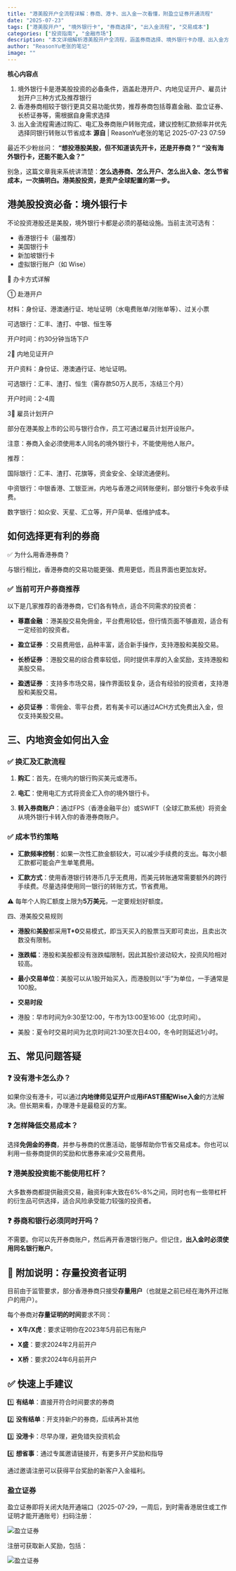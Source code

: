 ```yaml
---
title: "港美股开户全流程详解：券商、港卡、出入金一次看懂，附盈立证券开通流程"
date: "2025-07-23"
tags: ["港美股开户", "境外银行卡", "券商选择", "出入金流程", "交易成本"]
categories: ["投资指南", "金融市场"]
description: "本文详细解析港美股开户全流程，涵盖券商选择、境外银行卡办理、出入金方法及成本节约策略，帮助投资者快速入门。"
author: "ReasonYu老张的笔记"
image: ""
---
```


**核心内容点**  
1. 境外银行卡是港美股投资的必备条件，涵盖赴港开户、内地见证开户、雇员计划开户三种方式及推荐银行  
2. 香港券商相较于银行更具交易功能优势，推荐券商包括尊嘉金融、盈立证券、长桥证券等，需根据自身需求选择  
3. 出入金流程需通过购汇、电汇及券商账户转账完成，建议控制汇款频率并优先选择同银行转账以节省成本
**源自** |  ReasonYu老张的笔记 2025-07-23 07:59


最近不少粉丝问：
**“想投港股美股，但不知道该先开卡，还是开券商？”**
**“没有海外银行卡，还能不能入金？”**

别急，这篇文章我来系统讲清楚：**怎么选券商、怎么开户、怎么出入金、怎么节省成本，一次搞明白。港美股投资，是资产全球配置的第一步。**

## 港美股投资必备：境外银行卡

不论投资港股还是美股，境外银行卡都是必须的基础设施。当前主流可选有：

- 香港银行卡（最推荐）
- 美国银行卡
- 新加坡银行卡
- 虚拟银行账户（如 Wise）


🔹 办卡方式详解

① 赴港开户

材料：身份证、港澳通行证、地址证明（水电费账单/对账单等）、过关小票

可选银行：汇丰、渣打、中银、恒生等

开户时间：约30分钟当场下户

2⃣ 内地见证开户

开户资料：身份证、港澳通行证、地址证明。

可选银行：汇丰、渣打、恒生（需存款50万人民币，冻结三个月）

开户时间：2-4周

3⃣ 雇员计划开户

部分在港美股上市的公司与银行合作，员工可通过雇员计划开设账户。

注意：券商入金必须使用本人同名的境外银行卡，不能使用他人账户。

推荐：

国际银行：汇丰、渣打、花旗等，资金安全、全球流通便利。

中资银行：中银香港、工银亚洲，内地与香港之间转账便利，部分银行卡免收手续费。

数字银行：如众安、天星、汇立等，开户简单、低维护成本。

## 如何选择更有利的券商

✅ 为什么用香港券商？

与银行相比，香港券商的交易功能更强、费用更低，而且界面也更加友好。

### ✅ 当前可开户券商推荐

以下是几家推荐的香港券商，它们各有特点，适合不同需求的投资者：
- **尊嘉金融**
：港美股交易免佣金，平台费用较低，但行情页面不够直观，适合有一定经验的投资者。

- **盈立证券**
：交易费用低，品种丰富，适合新手操作，支持港股和美股交易。

- **长桥证券**
：港股交易的综合费率较低，同时提供丰厚的入金奖励，支持港股和美股交易。

- **盈透证券**
：支持多市场交易，操作界面较复杂，适合有经验的投资者，支持港股和美股交易。

- **必贝证券**
：零佣金、零平台费，若有美卡可以通过ACH方式免费出入金，但仅支持美股交易。

## 三、内地资金如何出入金
### ✅ 换汇及汇款流程
1. **购汇**：首先，在境内的银行购买美元或港币。

1. **电汇**：使用电汇方式将资金汇入你的境外银行卡。

1. **转入券商账户**：通过FPS（香港金融平台）或SWIFT（全球汇款系统）将资金从境外银行卡转入你的香港券商账户。

### ✅ 成本节约策略
- **汇款频率控制**：如果一次性汇款金额较大，可以减少手续费的支出。每次小额汇款都可能会产生单笔费用。

- **汇款方式**：使用香港银行转港币几乎无费用，而美元转账通常需要额外的跨行手续费。尽量选择使用同一银行的转账方式，节省费用。

⚠️ 每年个人购汇额度上限为**5万美元**，一定要规划好额度。

四、港美股交易规则
- **港股**和**美股**都采用**T+0**交易模式，即当天买入的股票当天即可卖出，且卖出次数没有限制。

- **涨跌幅**：港股和美股都没有涨跌幅限制，因此其股价波动较大，投资风险相对较高。

- **最小交易单位**：美股可以从1股开始买入，而港股则以“手”为单位，一手通常是100股。

- **交易时段**

- 港股：早市时间为9:30至12:00，午市为13:00至16:00（北京时间）。

- 美股：夏令时交易时间为北京时间21:30至次日4:00，冬令时则延迟1小时。

## 五、常见问题答疑

### ❓ 没有港卡怎么办？

如果你没有港卡，可以通过**内地律师见证开户**或**用iFAST搭配Wise入金**的方法解决。但长期来看，办理港卡是最稳妥的方案。

### ❓ 怎样降低交易成本？

选择**免佣金的券商**，并参与券商的优惠活动，能够帮助你节省交易成本。你也可以利用一些券商提供的奖励和优惠券来减少交易费用。

### ❓ 港美股投资能不能使用杠杆？

大多数券商都提供融资交易，融资利率大致在6%-8%之间，同时也有一些带杠杆的衍生品可供选择，适合风险承受能力较强的投资者。
### ❓ 券商和银行必须同时开吗？

不需要。你可以先开券商账户，然后再开香港银行账户。但记住，**出入金时必须使用同名银行账户**。
## 📌 附加说明：存量投资者证明

目前由于监管要求，部分香港券商只接受**存量用户**（也就是之前已经在海外开过账户的用户）。

每个券商对**存量证明的时间**要求不同：
- **X牛/X虎**：要求证明你在2023年5月前已有账户

- **X盛**：要求2024年2月前开户

- **X桥**：要求2024年6月前开户

## ✅ 快速上手建议

1️⃣ **有结单**：直接开符合时间要求的券商

2️⃣ **没有结单**：开支持新户的券商，后续再补其他

3️⃣ **没港卡**：尽早办理，避免错失投资机会

4️⃣ **想省事**：通过专属邀请链接开，有更多开户奖励和指导

通过邀请注册可以获得平台奖励的新客户入金福利。


### 盈立证券

盈立证券即将关闭大陆开通端口（2025-07-29，一周后，到时需香港居住或工作证明才能开通账号）扫码注册：

![盈立证券](https://ai.programnotes.cn/img/stock/yingli.png)

注册可获取新人奖励，包括：

![盈立证券](https://ai.programnotes.cn/img/stock/reward-yl.png)


